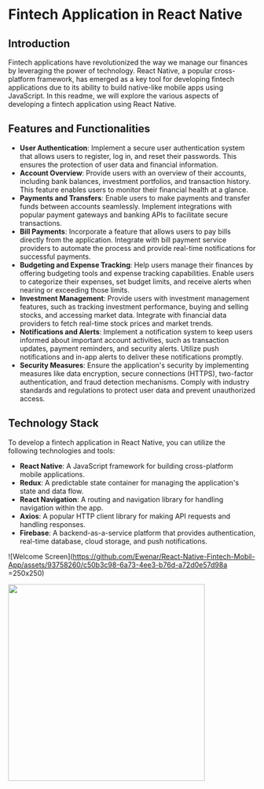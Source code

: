 # Fintech Application in React Native

## Introduction

Fintech applications have revolutionized the way we manage our finances by leveraging the power of technology. React Native, a popular cross-platform framework, has emerged as a key tool for developing fintech applications due to its ability to build native-like mobile apps using JavaScript. In this readme, we will explore the various aspects of developing a fintech application using React Native.

## Features and Functionalities

+ **User Authentication**: Implement a secure user authentication system that allows users to register, log in, and reset their passwords. This ensures the protection of user data and financial information.
+ **Account Overview**: Provide users with an overview of their accounts, including bank balances, investment portfolios, and transaction history. This feature enables users to monitor their financial health at a glance.
+ **Payments and Transfers**: Enable users to make payments and transfer funds between accounts seamlessly. Implement integrations with popular payment gateways and banking APIs to facilitate secure transactions.
+ **Bill Payments**: Incorporate a feature that allows users to pay bills directly from the application. Integrate with bill payment service providers to automate the process and provide real-time notifications for successful payments.
+ **Budgeting and Expense Tracking**: Help users manage their finances by offering budgeting tools and expense tracking capabilities. Enable users to categorize their expenses, set budget limits, and receive alerts when nearing or exceeding those limits.
+ **Investment Management**: Provide users with investment management features, such as tracking investment performance, buying and selling stocks, and accessing market data. Integrate with financial data providers to fetch real-time stock prices and market trends.
+ **Notifications and Alerts**: Implement a notification system to keep users informed about important account activities, such as transaction updates, payment reminders, and security alerts. Utilize push notifications and in-app alerts to deliver these notifications promptly.
+ **Security Measures**: Ensure the application's security by implementing measures like data encryption, secure connections (HTTPS), two-factor authentication, and fraud detection mechanisms. Comply with industry standards and regulations to protect user data and prevent unauthorized access.

## Technology Stack

To develop a fintech application in React Native, you can utilize the following technologies and tools:

+ **React Native**: A JavaScript framework for building cross-platform mobile applications.
+ **Redux**: A predictable state container for managing the application's state and data flow.
+ **React Navigation**: A routing and navigation library for handling navigation within the app.
+ **Axios**: A popular HTTP client library for making API requests and handling responses.
+ **Firebase**: A backend-as-a-service platform that provides authentication, real-time database, cloud storage, and push notifications.

![Welcome Screen](https://github.com/Ewenar/React-Native-Fintech-Mobil-App/assets/93758260/c50b3c98-6a73-4ee3-b76d-a72d0e57d98a =250x250)

<img src="[https://github.com/favicon.ico](https://github.com/Ewenar/React-Native-Fintech-Mobil-App/assets/93758260/c50b3c98-6a73-4ee3-b76d-a72d0e57d98a)https://github.com/Ewenar/React-Native-Fintech-Mobil-App/assets/93758260/c50b3c98-6a73-4ee3-b76d-a72d0e57d98a" width="400">

